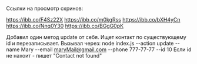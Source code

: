 Ссылки на просмотр скринов:

https://ibb.co/F4Sz22X
https://ibb.co/m0kgRss
https://ibb.co/bXH4yCn
https://ibb.co/Nnq0Y30
https://ibb.co/BGgG0pK

Добавил один метод update от себя. Ищет контакт по существующему id и перезаписывает.
Вызывал через:
node index.js --action update --name Mary --email maryMail@gmail.com --phone 777-77-77 --id 10
Если id не нахоит - пишет "Contact not found"
